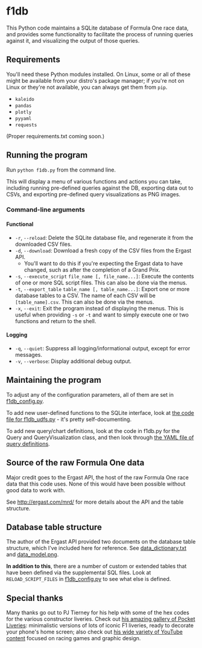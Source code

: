 # f1db

This Python code maintains a SQLite database of Formula One race data, and provides some functionality to facilitate the process of running queries against it, and visualizing the output of those queries.

## Requirements

You'll need these Python modules installed. On Linux, some or all of these might be available from your distro's package manager; if you're not on Linux or they're not available, you can always get them from  `pip`.

- `kaleido`
- `pandas`
- `plotly`
- `pyyaml`
- `requests`

(Proper requirements.txt coming soon.)

## Running the program

Run `python f1db.py` from the command line.

This will display a menu of various functions and actions you can take, including running pre-defined queries against the DB, exporting data out to CSVs, and exporting pre-defined query visualizations as PNG images.

### Command-line arguments

#### Functional

- `-r`, `--reload`: Delete the SQLite database file, and regenerate it from the downloaded CSV files.
- `-d`, `--download`: Download a fresh copy of the CSV files from the Ergast API.
  - You'll want to do this if you're expecting the Ergast data to have changed, such as after the completion of a Grand Prix.
- `-s`, `--execute_script` `file_name [, file_name...]`: Execute the contents of one or more SQL script files. This can also be done via the menus.
- `-t`, `--export_table` `table_name [, table_name...]`: Export one or more database tables to a CSV. The name of each CSV will be `[table_name].csv`. This can also be done via the menus.
- `-x`, `--exit`: Exit the program instead of displaying the menus. This is useful when providing `-s` or `-t` and want to simply execute one or two functions and return to the shell.

#### Logging

- `-q`, `--quiet`: Suppress all logging/informational output, except for error messages.
- `-v`, `--verbose`: Display additional debug output.

## Maintaining the program

To adjust any of the configuration parameters, all of them are set in [f1db_config.py](f1db_config.py).

To add new user-defined functions to the SQLite interface, look at [the code file for f1db_udfs.py](f1db_udfs.py) - it's pretty self-documenting.

To add new query/chart definitions, look at the code in f1db.py for the Query and QueryVisualization class, and then look through [the YAML file of query definitions](f1db_queries.yml).

## Source of the raw Formula One data

Major credit goes to the Ergast API, the host of the raw Formula One race data that this code uses. None of this would have been possible without good data to work with.

See http://ergast.com/mrd/ for more details about the API and the table structure.

## Database table structure

The author of the Ergast API provided two documents on the database table structure, which I've included here for reference. See [data_dictionary.txt](data_dictionary.txt) and [data_model.png](data_model.png).

**In addition to this**, there are a number of custom or extended tables that have been defined via the supplemental SQL files. Look at `RELOAD_SCRIPT_FILES` in [f1db_config.py](f1db_config.py) to see what else is defined.

## Special thanks

Many thanks go out to PJ Tierney for his help with some of the hex codes for the various constructor liveries. Check out [his amazing gallery of Pocket Liveries](https://pjtierney.net/pocketliveries): minimalistic versions of lots of iconic F1 liveries, ready to decorate your phone's home screen; also check out [his wide variety of YouTube content](https://www.youtube.com/pjtierney) focused on racing games and graphic design.